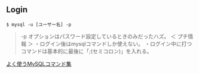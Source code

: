 ## Login

```
$ mysql -u [ユーザー名] -p
```

> -p オプションはパスワード設定しているときのみだったハズ。
＜ プチ情報 ＞
・ログイン後はmysqlコマンドしか使えない。
・ログイン中に打つコマンドは基本的に最後に「;(セミコロン)」を入れる。

[よく使うMySQLコマンド集](https://qiita.com/CyberMergina/items/f889519e6be19c46f5f4)
